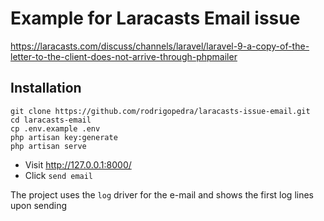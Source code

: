# Example for Laracasts Email issue

https://laracasts.com/discuss/channels/laravel/laravel-9-a-copy-of-the-letter-to-the-client-does-not-arrive-through-phpmailer

## Installation

~~~shell
git clone https://github.com/rodrigopedra/laracasts-issue-email.git
cd laracasts-email
cp .env.example .env
php artisan key:generate
php artisan serve
~~~

- Visit http://127.0.0.1:8000/
- Click `send email`

The project uses the `log` driver for the e-mail and shows the first log lines upon sending
